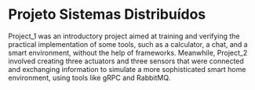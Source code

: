 # Projeto Sistemas Distribuídos
 
Project_1 was an introductory project aimed at training and verifying the practical implementation of some tools, such as a calculator, a chat, and a smart environment, without the help of frameworks. Meanwhile, Project_2 involved creating three actuators and three sensors that were connected and exchanging information to simulate a more sophisticated smart home environment, using tools like gRPC and RabbitMQ.
